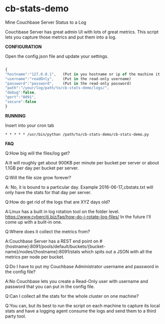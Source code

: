 # cb-stats-demo
Mine Couchbase Server Status to a Log

Couchbase Server has great admin UI with lots of great metrics.
This script lets you capture those metrics and put them into a log.


**CONFIGURATION** 

Open the config.json file and update your settings.
```javascript

{
"hostname":"127.0.0.1",   (Put in you hostname or ip of the machine it getting the stats from)
"username":"readOnly",    (Put in the read-only username)
"password":"password",    (Put in the read-only password)
"path":"/your/log/path/to/cb-stats-demo/logs/",
"debug":false,
"port":"8091",
"secure":false
}
```
**RUNNING**

Insert into your cron tab 
```
* * * * * /usr/bin/python /path/to/cb-stats-demo/cb-stats-demo.py
```

**FAQ**

Q:How big will the files/log get?

A:It will roughly get about 900KB per minute per bucket per server or about 1.1GB per day per bucket per server.

Q:Will the file size grow forever?

A: No, it is bound to a particular day. Example 2016-06-17_cbstats.txt will only have the stats for that day per server.

Q:How do get rid of the logs that are XYZ days old?

A:Linux has a built in log rotation tool on the folder level. https://www.cyberciti.biz/faq/how-do-i-rotate-log-files/
In the future I'll come up with a built-in one.

Q:Where does it collect the metrics from?

A:Couchbase Server has a REST end point on #{hostname}:8091/pools/default/buckets/{bucket-name}/nodes/{hostname}:8091/stats
which spits out a JSON with all the metrics per node per bucket.

Q:Do I have to put my Couchbase Administrator username and password in the config file?

A:No Couchbase lets you create a Read-Only user with username and password that you can put in the config file.

Q:Can I collect all the stats for the whole cluster on one machine?

Q:You can, but its best to run the script on each machine to capture its local stats and have a logging agent consume the logs and send them to a third party tool.
